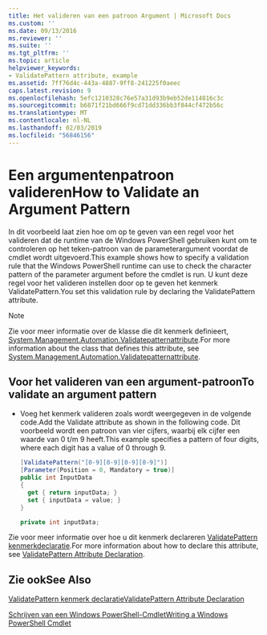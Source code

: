 ```yaml
---
title: Het valideren van een patroon Argument | Microsoft Docs
ms.custom: ''
ms.date: 09/13/2016
ms.reviewer: ''
ms.suite: ''
ms.tgt_pltfrm: ''
ms.topic: article
helpviewer_keywords:
- ValidatePattern attribute, example
ms.assetid: 7ff76d4c-443a-4887-9ff8-241225f0aeec
caps.latest.revision: 9
ms.openlocfilehash: 5efc1210328c76e57a31d93b9eb52de114816c3c
ms.sourcegitcommit: b6871f21bd666f9cd71dd336bb3f844cf472b56c
ms.translationtype: MT
ms.contentlocale: nl-NL
ms.lasthandoff: 02/03/2019
ms.locfileid: "56846156"
---
```

# <a name="how-to-validate-an-argument-pattern"></a><span data-ttu-id="6c953-102">Een argumentenpatroon valideren</span><span class="sxs-lookup"><span data-stu-id="6c953-102">How to Validate an Argument Pattern</span></span>

<span data-ttu-id="6c953-103">In dit voorbeeld laat zien hoe om op te geven van een regel voor het valideren dat de runtime van de Windows PowerShell gebruiken kunt om te controleren op het teken-patroon van de parameterargument voordat de cmdlet wordt uitgevoerd.</span><span class="sxs-lookup"><span data-stu-id="6c953-103">This example shows how to specify a validation rule that the Windows PowerShell runtime can use to check the character pattern of the parameter argument before the cmdlet is run.</span></span> <span data-ttu-id="6c953-104">U kunt deze regel voor het valideren instellen door op te geven het kenmerk ValidatePattern.</span><span class="sxs-lookup"><span data-stu-id="6c953-104">You set this validation rule by declaring the ValidatePattern attribute.</span></span>

> [!NOTE]
> <span data-ttu-id="6c953-105">Zie voor meer informatie over de klasse die dit kenmerk definieert, [System.Management.Automation.Validatepatternattribute](/dotnet/api/System.Management.Automation.ValidatePatternAttribute).</span><span class="sxs-lookup"><span data-stu-id="6c953-105">For more information about the class that defines this attribute, see [System.Management.Automation.Validatepatternattribute](/dotnet/api/System.Management.Automation.ValidatePatternAttribute).</span></span>

## <a name="to-validate-an-argument-pattern"></a><span data-ttu-id="6c953-106">Voor het valideren van een argument-patroon</span><span class="sxs-lookup"><span data-stu-id="6c953-106">To validate an argument pattern</span></span>

- <span data-ttu-id="6c953-107">Voeg het kenmerk valideren zoals wordt weergegeven in de volgende code.</span><span class="sxs-lookup"><span data-stu-id="6c953-107">Add the Validate attribute as shown in the following code.</span></span> <span data-ttu-id="6c953-108">Dit voorbeeld wordt een patroon van vier cijfers, waarbij elk cijfer een waarde van 0 t/m 9 heeft.</span><span class="sxs-lookup"><span data-stu-id="6c953-108">This example specifies a pattern of four digits, where each digit has a value of 0 through 9.</span></span>

    ```csharp
    [ValidatePattern("[0-9][0-9][0-9][0-9]")]
    [Parameter(Position = 0, Mandatory = true)]
    public int InputData
    {
      get { return inputData; }
      set { inputData = value; }
    }

    private int inputData;
    ```

<span data-ttu-id="6c953-109">Zie voor meer informatie over hoe u dit kenmerk declareren [ValidatePattern kenmerkdeclaratie](./validatepattern-attribute-declaration.md).</span><span class="sxs-lookup"><span data-stu-id="6c953-109">For more information about how to declare this attribute, see [ValidatePattern Attribute Declaration](./validatepattern-attribute-declaration.md).</span></span>

## <a name="see-also"></a><span data-ttu-id="6c953-110">Zie ook</span><span class="sxs-lookup"><span data-stu-id="6c953-110">See Also</span></span>

[<span data-ttu-id="6c953-111">ValidatePattern kenmerk declaratie</span><span class="sxs-lookup"><span data-stu-id="6c953-111">ValidatePattern Attribute Declaration</span></span>](./validatepattern-attribute-declaration.md)

[<span data-ttu-id="6c953-112">Schrijven van een Windows PowerShell-Cmdlet</span><span class="sxs-lookup"><span data-stu-id="6c953-112">Writing a Windows PowerShell Cmdlet</span></span>](./writing-a-windows-powershell-cmdlet.md)
